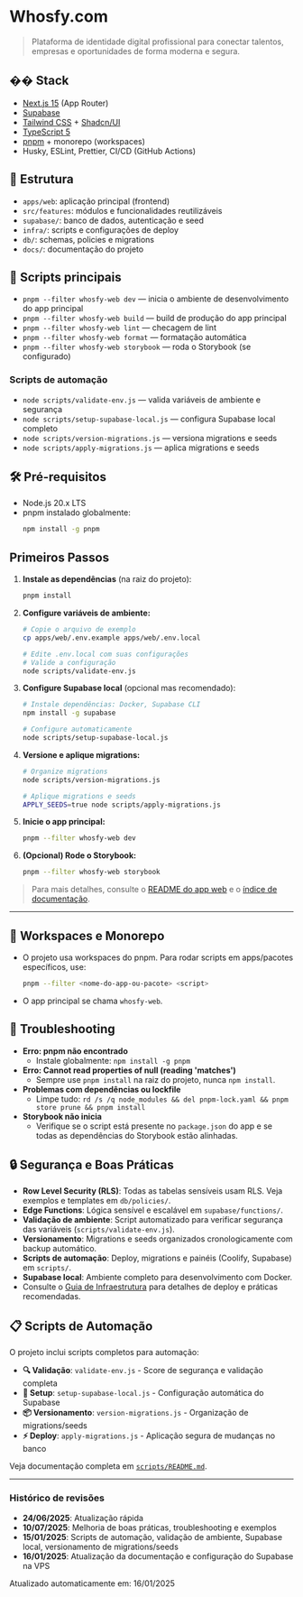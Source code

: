 # Whosfy.com

> Plataforma de identidade digital profissional para conectar talentos, empresas e oportunidades de forma moderna e segura.

## �� Stack
- [Next.js 15](https://nextjs.org/) (App Router)
- [Supabase](https://supabase.com/)
- [Tailwind CSS](https://tailwindcss.com/) + [Shadcn/UI](https://ui.shadcn.com/)
- [TypeScript 5](https://www.typescriptlang.org/)
- [pnpm](https://pnpm.io/) + monorepo (workspaces)
- Husky, ESLint, Prettier, CI/CD (GitHub Actions)

## 📂 Estrutura
- `apps/web`: aplicação principal (frontend)
- `src/features`: módulos e funcionalidades reutilizáveis
- `supabase/`: banco de dados, autenticação e seed
- `infra/`: scripts e configurações de deploy
- `db/`: schemas, policies e migrations
- `docs/`: documentação do projeto

## 🚀 Scripts principais
- `pnpm --filter whosfy-web dev` — inicia o ambiente de desenvolvimento do app principal
- `pnpm --filter whosfy-web build` — build de produção do app principal
- `pnpm --filter whosfy-web lint` — checagem de lint
- `pnpm --filter whosfy-web format` — formatação automática
- `pnpm --filter whosfy-web storybook` — roda o Storybook (se configurado)

### Scripts de automação
- `node scripts/validate-env.js` — valida variáveis de ambiente e segurança
- `node scripts/setup-supabase-local.js` — configura Supabase local completo
- `node scripts/version-migrations.js` — versiona migrations e seeds
- `node scripts/apply-migrations.js` — aplica migrations e seeds

## 🛠️ Pré-requisitos
- Node.js 20.x LTS
- pnpm instalado globalmente:
  ```bash
  npm install -g pnpm
  ```

## Primeiros Passos

1. **Instale as dependências** (na raiz do projeto):
   ```bash
   pnpm install
   ```

2. **Configure variáveis de ambiente:**
   ```bash
   # Copie o arquivo de exemplo
   cp apps/web/.env.example apps/web/.env.local
   
   # Edite .env.local com suas configurações
   # Valide a configuração
   node scripts/validate-env.js
   ```

3. **Configure Supabase local** (opcional mas recomendado):
   ```bash
   # Instale dependências: Docker, Supabase CLI
   npm install -g supabase
   
   # Configure automaticamente
   node scripts/setup-supabase-local.js
   ```

4. **Versione e aplique migrations:**
   ```bash
   # Organize migrations
   node scripts/version-migrations.js
   
   # Aplique migrations e seeds
   APPLY_SEEDS=true node scripts/apply-migrations.js
   ```

5. **Inicie o app principal:**
   ```bash
   pnpm --filter whosfy-web dev
   ```

6. **(Opcional) Rode o Storybook:**
   ```bash
   pnpm --filter whosfy-web storybook
   ```

> Para mais detalhes, consulte o [README do app web](./apps/web/README.md) e o [índice de documentação](./docs/README.md).

---

## 🧩 Workspaces e Monorepo
- O projeto usa workspaces do pnpm. Para rodar scripts em apps/pacotes específicos, use:
  ```bash
  pnpm --filter <nome-do-app-ou-pacote> <script>
  ```
- O app principal se chama `whosfy-web`.

## 🛟 Troubleshooting
- **Erro: pnpm não encontrado**
  - Instale globalmente: `npm install -g pnpm`
- **Erro: Cannot read properties of null (reading 'matches')**
  - Sempre use `pnpm install` na raiz do projeto, nunca `npm install`.
- **Problemas com dependências ou lockfile**
  - Limpe tudo: `rd /s /q node_modules && del pnpm-lock.yaml && pnpm store prune && pnpm install`
- **Storybook não inicia**
  - Verifique se o script está presente no `package.json` do app e se todas as dependências do Storybook estão alinhadas.

## 🔒 Segurança e Boas Práticas
- **Row Level Security (RLS)**: Todas as tabelas sensíveis usam RLS. Veja exemplos e templates em `db/policies/`.
- **Edge Functions**: Lógica sensível e escalável em `supabase/functions/`.
- **Validação de ambiente**: Script automatizado para verificar segurança das variáveis (`scripts/validate-env.js`).
- **Versionamento**: Migrations e seeds organizados cronologicamente com backup automático.
- **Scripts de automação**: Deploy, migrations e painéis (Coolify, Supabase) em `scripts/`.
- **Supabase local**: Ambiente completo para desenvolvimento com Docker.
- Consulte o [Guia de Infraestrutura](./docs/infraestrutura/infrastructure-and-operations-guide.md) para detalhes de deploy e práticas recomendadas.

## 📋 Scripts de Automação

O projeto inclui scripts completos para automação:

- **🔍 Validação**: `validate-env.js` - Score de segurança e validação completa
- **🚀 Setup**: `setup-supabase-local.js` - Configuração automática do Supabase
- **📦 Versionamento**: `version-migrations.js` - Organização de migrations/seeds
- **⚡ Deploy**: `apply-migrations.js` - Aplicação segura de mudanças no banco

Veja documentação completa em [`scripts/README.md`](./scripts/README.md).

---

### Histórico de revisões

- **24/06/2025**: Atualização rápida
- **10/07/2025**: Melhoria de boas práticas, troubleshooting e exemplos
- **15/01/2025**: Scripts de automação, validação de ambiente, Supabase local, versionamento de migrations/seeds
- **16/01/2025**: Atualização da documentação e configuração do Supabase na VPS

Atualizado automaticamente em: 16/01/2025
